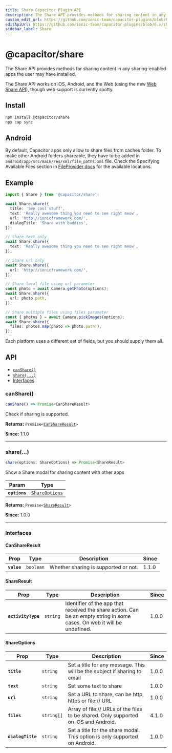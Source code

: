 ```yaml
---
title: Share Capacitor Plugin API
description: The Share API provides methods for sharing content in any sharing-enabled apps the user may have installed.
custom_edit_url: https://github.com/ionic-team/capacitor-plugins/blob/6.x/share/README.md
editApiUrl: https://github.com/ionic-team/capacitor-plugins/blob/6.x/share/src/definitions.ts
sidebar_label: Share
---
```


# @capacitor/share

The Share API provides methods for sharing content in any sharing-enabled apps the user may have installed.

The Share API works on iOS, Android, and the Web (using the new [Web Share
API](https://web.dev/web-share/)), though web support is currently spotty.

## Install

```bash
npm install @capacitor/share
npx cap sync
```
## Android

By default, Capacitor apps only allow to share files from caches folder. To make other Android folders shareable, they have to be added in `android/app/src/main/res/xml/file_paths.xml` file. Check the Specifying Available Files section in [FileProvider docs](https://developer.android.com/reference/androidx/core/content/FileProvider) for the available locations.

## Example

```typescript
import { Share } from '@capacitor/share';

await Share.share({
  title: 'See cool stuff',
  text: 'Really awesome thing you need to see right meow',
  url: 'http://ionicframework.com/',
  dialogTitle: 'Share with buddies',
});

// Share text only
await Share.share({
  text: 'Really awesome thing you need to see right meow',
});

// Share url only
await Share.share({
  url: 'http://ionicframework.com/',
});

// Share local file using url parameter
const photo = await Camera.getPhoto(options);
await Share.share({
  url: photo.path,
});

// Share multiple files using files parameter
const { photos } = await Camera.pickImages(options);
await Share.share({
  files: photos.map(photo => photo.path!),
});
```

Each platform uses a different set of fields, but you should supply them all.

## API

<docgen-index>

* [`canShare()`](#canshare)
* [`share(...)`](#share)
* [Interfaces](#interfaces)

</docgen-index>

<docgen-api>
<!--Update the source file JSDoc comments and rerun docgen to update the docs below-->

### canShare()

```typescript
canShare() => Promise<CanShareResult>
```

Check if sharing is supported.

**Returns:** <code>Promise&lt;<a href="#canshareresult">CanShareResult</a>&gt;</code>

**Since:** 1.1.0

--------------------


### share(...)

```typescript
share(options: ShareOptions) => Promise<ShareResult>
```

Show a Share modal for sharing content with other apps

| Param         | Type                                                  |
| ------------- | ----------------------------------------------------- |
| **`options`** | <code><a href="#shareoptions">ShareOptions</a></code> |

**Returns:** <code>Promise&lt;<a href="#shareresult">ShareResult</a>&gt;</code>

**Since:** 1.0.0

--------------------


### Interfaces


#### CanShareResult

| Prop        | Type                 | Description                          | Since |
| ----------- | -------------------- | ------------------------------------ | ----- |
| **`value`** | <code>boolean</code> | Whether sharing is supported or not. | 1.1.0 |


#### ShareResult

| Prop               | Type                | Description                                                                                                              | Since |
| ------------------ | ------------------- | ------------------------------------------------------------------------------------------------------------------------ | ----- |
| **`activityType`** | <code>string</code> | Identifier of the app that received the share action. Can be an empty string in some cases. On web it will be undefined. | 1.0.0 |


#### ShareOptions

| Prop              | Type                  | Description                                                                         | Since |
| ----------------- | --------------------- | ----------------------------------------------------------------------------------- | ----- |
| **`title`**       | <code>string</code>   | Set a title for any message. This will be the subject if sharing to email           | 1.0.0 |
| **`text`**        | <code>string</code>   | Set some text to share                                                              | 1.0.0 |
| **`url`**         | <code>string</code>   | Set a URL to share, can be http, https or file:// URL                               | 1.0.0 |
| **`files`**       | <code>string[]</code> | Array of file:// URLs of the files to be shared. Only supported on iOS and Android. | 4.1.0 |
| **`dialogTitle`** | <code>string</code>   | Set a title for the share modal. This option is only supported on Android.          | 1.0.0 |

</docgen-api>